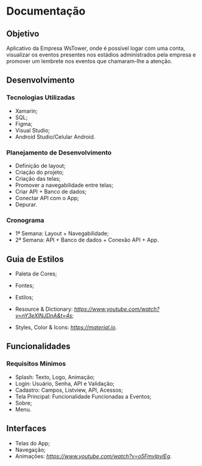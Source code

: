 # Documentação

## Objetivo

Aplicativo da Empresa WsTower, onde é possível logar com uma conta, visualizar os eventos presentes nos estádios administrados pela empresa e promover um lembrete nos eventos que chamaram-lhe a atenção.

## Desenvolvimento

### Tecnologias Utilizadas
* Xamarin;
* SQL;
* Figma;
* Visual Studio;
* Android Studio/Celular Android.

### Planejamento de Desenvolvimento
* Definição de layout;
* Criação do projeto;
* Criação das telas;
* Promover a navegabilidade entre telas;
* Criar API + Banco de dados;
* Conectar API com o App;
* Depurar.

### Cronograma
* 1ª Semana: Layout + Navegabilidade;
* 2ª Semana: API + Banco de dados + Conexão API + App.

## Guia de Estilos

* Paleta de Cores;
* Fontes;
* Estilos;
* Resource & Dictionary: 
    *https://www.youtube.com/watch?v=nY3eXlNJDnA&t=4s*;

* Styles, Color & Icons: 
    *https://material.io*.

## Funcionalidades

### Requisitos Mínimos

* Splash: Texto, Logo, Animação;
* Login: Usuário, Senha, API e Validação;
* Cadastro: Campos, Listview, API, Acessos;
* Tela Principal: Funcionalidade Funcionadas a Eventos;
* Sobre;
* Menu.

## Interfaces

* Telas do App;
* Navegação;
* Animações: *https://www.youtube.com/watch?v=o5FmylpvlEg*.

